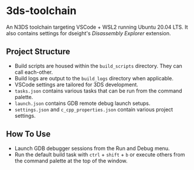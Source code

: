 # 3ds-toolchain
An N3DS toolchain targeting VSCode + WSL2 running Ubuntu 20.04 LTS. It also contains settings for dseight's *Disassembly Explorer* extension.

## Project Structure
- Build scripts are housed within the `build_scripts` directory. They can call each-other.
- Build logs are output to the `build_logs` directory when applicable.
- VSCode settings are tailored for 3DS development.
- `tasks.json` contains various tasks that can be run from the command palette.
- `launch.json` contains GDB remote debug launch setups.
- `settings.json` and `c_cpp_properties.json` contain various project settings.

## How To Use
- Launch GDB debugger sessions from the Run and Debug menu.
- Run the default build task with `ctrl` + `shift` + `b` or execute others from the command palette at the top of the window.
